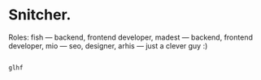 Snitcher.
================
Roles:
	fish — backend, frontend developer,
	madest — backend, frontend developer,
	mio — seo, designer,
	arhis — just a clever guy :)
	

	
	
	
	
	
	
	
	
	
																		glhf